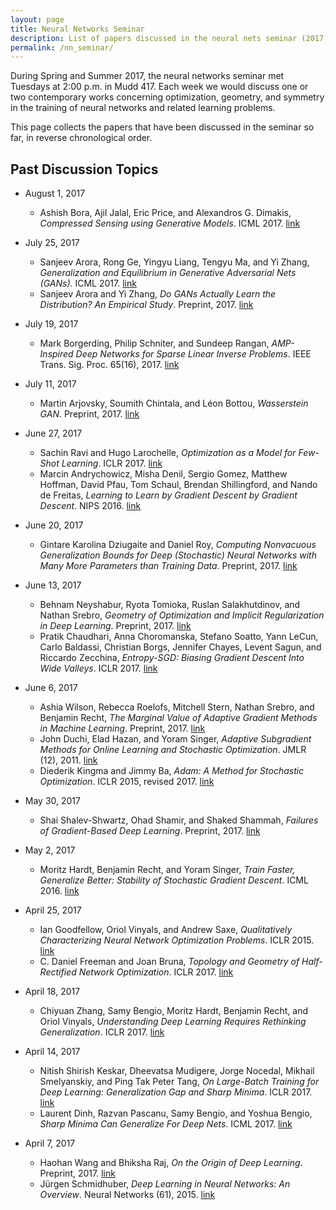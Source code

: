 ```yaml
---
layout: page
title: Neural Networks Seminar
description: List of papers discussed in the neural nets seminar (2017)
permalink: /nn_seminar/
---
```


During Spring and Summer 2017, the neural networks seminar met
Tuesdays at 2:00 p.m. in Mudd 417. Each week we would discuss
one or two contemporary works concerning optimization, geometry,
and symmetry in the training of neural networks and related
learning problems.

This page collects the papers that have been discussed in the
seminar so far, in reverse chronological order.

## Past Discussion Topics
* August 1, 2017
  * Ashish Bora, Ajil Jalal, Eric Price, and Alexandros G.
  Dimakis, *Compressed Sensing using Generative Models*. 
  ICML 2017. [link](https://arxiv.org/abs/1703.03208)

* July 25, 2017
  * Sanjeev Arora, Rong Ge, Yingyu Liang, Tengyu Ma, and Yi
  Zhang, *Generalization and Equilibrium in Generative
  Adversarial Nets (GANs).* ICML 2017.
  [link](https://arxiv.org/abs/1703.00573)
  * Sanjeev Arora and Yi Zhang, *Do GANs Actually Learn the
  Distribution? An Empirical Study*. Preprint, 2017.
  [link](https://arxiv.org/abs/1706.08224)

* July 19, 2017
  * Mark Borgerding, Philip Schniter, and Sundeep Rangan,
  *AMP-Inspired Deep Networks for Sparse Linear Inverse
  Problems*. IEEE Trans. Sig. Proc. 65(16), 2017.
  [link](http://ieeexplore.ieee.org/document/7934066/)

* July 11, 2017
  * Martin Arjovsky, Soumith Chintala, and Léon Bottou,
  *Wasserstein GAN*. Preprint, 2017.
  [link](https://arxiv.org/abs/1701.07875)

* June 27, 2017
  * Sachin Ravi and Hugo Larochelle, *Optimization as a Model
  for Few-Shot Learning*. ICLR 2017.
  [link](https://openreview.net/forum?id=rJY0-Kcll&noteId=rJY0-Kcll)
  * Marcin Andrychowicz, Misha Denil, Sergio Gomez, Matthew
  Hoffman, David Pfau, Tom Schaul, Brendan Shillingford, and
  Nando de Freitas, *Learning to Learn by Gradient Descent by
  Gradient Descent*. NIPS 2016.
  [link](https://arxiv.org/abs/1606.04474)

* June 20, 2017
  * Gintare Karolina Dziugaite and Daniel Roy, *Computing
  Nonvacuous Generalization Bounds for Deep (Stochastic)
  Neural Networks with Many More Parameters than Training Data*.
  Preprint, 2017. [link](https://arxiv.org/abs/1703.11008)

* June 13, 2017
  * Behnam Neyshabur, Ryota Tomioka, Ruslan Salakhutdinov,
  and Nathan Srebro, *Geometry of Optimization and Implicit
  Regularization in Deep Learning*. Preprint, 2017.
  [link](https://arxiv.org/abs/1705.03071)
  * Pratik Chaudhari, Anna Choromanska, Stefano Soatto, Yann
  LeCun, Carlo Baldassi, Christian Borgs, Jennifer Chayes,
  Levent Sagun, and Riccardo Zecchina, *Entropy-SGD: Biasing
  Gradient Descent Into Wide Valleys*. ICLR 2017.
  [link](https://arxiv.org/abs/1611.01838)

* June 6, 2017
  * Ashia Wilson, Rebecca Roelofs, Mitchell Stern, Nathan
  Srebro, and Benjamin Recht, *The Marginal Value of
  Adaptive Gradient Methods in Machine Learning*. 
  Preprint, 2017. [link](https://arxiv.org/abs/1705.08292)
  * John Duchi, Elad Hazan, and Yoram Singer, *Adaptive
  Subgradient Methods for Online Learning and Stochastic
  Optimization*. JMLR (12), 2011.
  [link](http://jmlr.org/papers/v12/duchi11a.html)
  * Diederik Kingma and Jimmy Ba, *Adam: A Method for
  Stochastic Optimization*. ICLR 2015, revised 2017.
  [link](https://arxiv.org/abs/1412.6980)

* May 30, 2017
  * Shai Shalev-Shwartz, Ohad Shamir, and Shaked Shammah,
  *Failures of Gradient-Based Deep Learning*. Preprint, 2017.
  [link](https://arxiv.org/abs/1703.07950)

* May 2, 2017
  * Moritz Hardt, Benjamin Recht, and Yoram Singer, *Train
  Faster, Generalize Better: Stability of Stochastic Gradient
  Descent*. ICML 2016. [link](https://arxiv.org/abs/1509.01240)

* April 25, 2017
  * Ian Goodfellow, Oriol Vinyals, and Andrew Saxe,
  *Qualitatively Characterizing Neural Network Optimization
  Problems*. ICLR 2015. [link](https://arxiv.org/abs/1412.6544)
  * C. Daniel Freeman and Joan Bruna, *Topology and Geometry
  of Half-Rectified Network Optimization*. ICLR 2017.
  [link](https://arxiv.org/abs/1611.01540)

* April 18, 2017
  * Chiyuan Zhang, Samy Bengio, Moritz Hardt, Benjamin Recht,
  and Oriol Vinyals, *Understanding Deep Learning Requires
  Rethinking Generalization*. ICLR 2017.
  [link](https://arxiv.org/abs/1611.03530)

* April 14, 2017
  * Nitish Shirish Keskar, Dheevatsa Mudigere, Jorge Nocedal,
  Mikhail Smelyanskiy, and Ping Tak Peter Tang, *On Large-Batch
  Training for Deep Learning: Generalization Gap and Sharp
  Minima*. ICLR 2017. [link](https://arxiv.org/abs/1609.04836)
  * Laurent Dinh, Razvan Pascanu, Samy Bengio, and Yoshua
  Bengio, *Sharp Minima Can Generalize For Deep Nets*. 
  ICML 2017.  [link](https://arxiv.org/abs/1703.04933)

* April 7, 2017
  * Haohan Wang and Bhiksha Raj, *On the Origin of Deep
  Learning*. Preprint, 2017. [link](https://arxiv.org/abs/1702.07800)
  * Jürgen Schmidhuber, *Deep Learning in Neural Networks: An
  Overview*. Neural Networks (61), 2015.
  [link](https://arxiv.org/abs/1404.7828)
